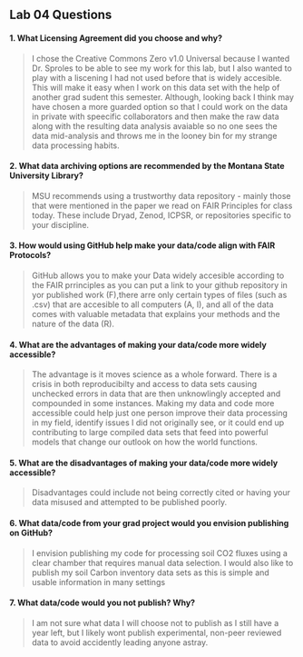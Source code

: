 ## Lab 04 Questions

#### 1. What Licensing Agreement did you choose and why?

> I chose the Creative Commons Zero v1.0 Universal because I wanted Dr. Sproles to be able to see my work for this lab, but I also wanted to play with a liscening I had not used before that is widely accesible. This will make it easy when I work on this data set with the help of another grad sudent this semester. Although, looking back I think may have chosen a more guarded option so that I could work on the data in private with speecific collaborators and then make the raw data along with the resulting data analysis avaiable so no one sees the data mid-analysis and throws me in the looney bin for my strange data processing habits.

#### 2. What data archiving options are recommended by the Montana State University Library?

> MSU recommends using a trustworthy data repository - mainly those that were mentioned in the paper we read on FAIR Principles for class today. These include Dryad, Zenod, ICPSR, or repositories specific to your discipline.

#### 3. How would using GitHub help make your data/code align with FAIR Protocols?

> GitHub allows you to make your Data widely accesible according to the FAIR prrinciples as you can put a link to your github repository in yor published work (F),there arre only certain types of files (such as .csv) that are accesible to all computers (A, I), and all of the data comes with valuable metadata that explains your methods and the nature of the data (R).

#### 4. What are the advantages of making your data/code more widely accessible?

> The advantage is it moves science as a whole forward. There is a crisis in both reproducibilty and access to data sets causing unchecked errors in data that are then unknowlingly accepted and compounded in some instances. Making my data and code more accessible could help just one person improve their data processing in my field, identify issues I did not originally see, or it could end up contributing to large compiled data sets that feed into powerful models that change our outlook on how the world functions.

#### 5. What are the disadvantages of making your data/code more widely accessible?

> Disadvantages could include not being correctly cited or having your data misused and attempted to be published poorly. 

#### 6. What data/code from your grad project would you envision publishing on GitHub?

> I envision publishing my code for processing soil CO2 fluxes using a clear chamber that requires manual data selection. I would also like to publish my soil Carbon inventory data sets as this is simple and usable information in many settings 

#### 7. What data/code would you not publish? Why?

> I am not sure what data I will choose not to publish as I still have a year left, but I likely wont publish experimental, non-peer reviewed data to avoid accidently leading anyone astray.


